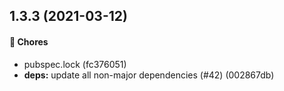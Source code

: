 ## 1.3.3 (2021-03-12)

#### 🚧 Chores

* pubspec.lock (fc376051)
* **deps:** update all non-major dependencies (#42) (002867db)


